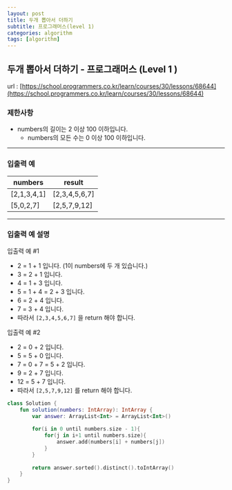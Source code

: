 ```yaml
---
layout: post
title: 두개 뽑아서 더하기
subtitle: 프로그래머스(level 1)
categories: algorithm
tags: [algorithm]
---
```


## 두개 뽑아서 더하기 - 프로그래머스 (Level 1 )

url : [https://school.programmers.co.kr/learn/courses/30/lessons/68644](https://school.programmers.co.kr/learn/courses/30/lessons/68644)

### 제한사항

- numbers의 길이는 2 이상 100 이하입니다.
    - numbers의 모든 수는 0 이상 100 이하입니다.

---

### 입출력 예

| numbers | result |
| --- | --- |
| [2,1,3,4,1] | [2,3,4,5,6,7] |
| [5,0,2,7] | [2,5,7,9,12] |

---

### 입출력 예 설명

입출력 예 #1

- 2 = 1 + 1 입니다. (1이 numbers에 두 개 있습니다.)
- 3 = 2 + 1 입니다.
- 4 = 1 + 3 입니다.
- 5 = 1 + 4 = 2 + 3 입니다.
- 6 = 2 + 4 입니다.
- 7 = 3 + 4 입니다.
- 따라서 `[2,3,4,5,6,7]` 을 return 해야 합니다.

입출력 예 #2

- 2 = 0 + 2 입니다.
- 5 = 5 + 0 입니다.
- 7 = 0 + 7 = 5 + 2 입니다.
- 9 = 2 + 7 입니다.
- 12 = 5 + 7 입니다.
- 따라서 `[2,5,7,9,12]` 를 return 해야 합니다.

```kotlin
class Solution {
    fun solution(numbers: IntArray): IntArray {
        var answer: ArrayList<Int> = ArrayList<Int>()
        
        for(i in 0 until numbers.size - 1){
            for(j in i+1 until numbers.size){
                answer.add(numbers[i] + numbers[j])
            }
        }
        
        return answer.sorted().distinct().toIntArray()
    }
}
```